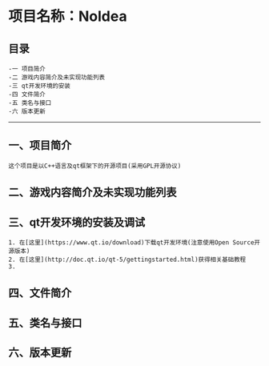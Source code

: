 # 项目名称：Noldea

## 目录

    -一 项目简介
    -二 游戏内容简介及未实现功能列表
    -三 qt开发环境的安装
    -四 文件简介
    -五 类名与接口
    -六 版本更新
---

## 一、项目简介

    这个项目是以C++语言及qt框架下的开源项目(采用GPL开源协议)

## 二、游戏内容简介及未实现功能列表

## 三、qt开发环境的安装及调试

    1. 在[这里](https://www.qt.io/download)下载qt开发环境(注意使用Open Source开源版本)
    2. 在[这里](http://doc.qt.io/qt-5/gettingstarted.html)获得相关基础教程
    3.

## 四、文件简介

## 五、类名与接口

## 六、版本更新
